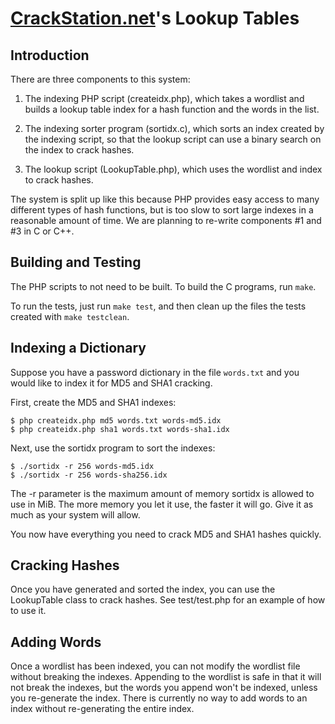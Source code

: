 [CrackStation.net](http://crackstation.net/)'s Lookup Tables
============================================================

Introduction
------------

There are three components to this system:

1. The indexing PHP script (createidx.php), which takes a wordlist and builds
   a lookup table index for a hash function and the words in the list.

2. The indexing sorter program (sortidx.c), which sorts an index created by the
   indexing script, so that the lookup script can use a binary search on the 
   index to crack hashes.

3. The lookup script (LookupTable.php), which uses the wordlist and index to
   crack hashes.

The system is split up like this because PHP provides easy access to many
different types of hash functions, but is too slow to sort large indexes in
a reasonable amount of time. We are planning to re-write components #1 and #3 in
C or C++.

Building and Testing
--------------------

The PHP scripts to not need to be built. To build the C programs, run `make`.

To run the tests, just run `make test`, and then clean up the files the tests
created with `make testclean`.

Indexing a Dictionary
---------------------

Suppose you have a password dictionary in the file `words.txt` and you would
like to index it for MD5 and SHA1 cracking.

First, create the MD5 and SHA1 indexes:

    $ php createidx.php md5 words.txt words-md5.idx
    $ php createidx.php sha1 words.txt words-sha1.idx

Next, use the sortidx program to sort the indexes:

    $ ./sortidx -r 256 words-md5.idx
    $ ./sortidx -r 256 words-sha256.idx

The -r parameter is the maximum amount of memory sortidx is allowed to use in
MiB. The more memory you let it use, the faster it will go. Give it as much as
your system will allow.

You now have everything you need to crack MD5 and SHA1 hashes quickly.

Cracking Hashes
---------------

Once you have generated and sorted the index, you can use the LookupTable class
to crack hashes. See test/test.php for an example of how to use it.

Adding Words
------------

Once a wordlist has been indexed, you can not modify the wordlist file without
breaking the indexes. Appending to the wordlist is safe in that it will not
break the indexes, but the words you append  won't be indexed, unless you
re-generate the index. There is currently no way to add words to an index
without re-generating the entire index.
